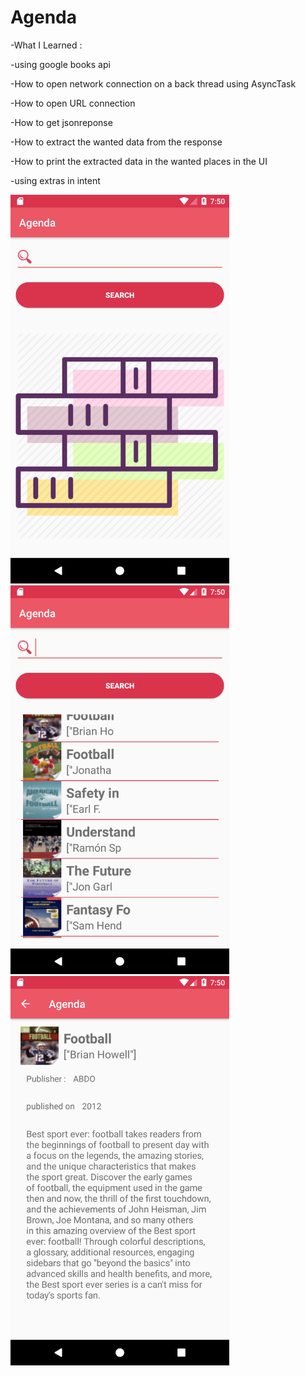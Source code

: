 # Agenda

-What I Learned :


-using google books api

-How to open network connection on a back thread using AsyncTask

-How to open URL connection

-How to get jsonreponse

-How to extract the wanted data from the response

-How to print the extracted data in the wanted places in the UI

-using extras in intent


  <img src="https://github.com/BonoAmir/Agenda/blob/master/images/Screenshot_1558288203.png" width="350" alt="accessibility text">
  

  <img src="https://github.com/BonoAmir/Agenda/blob/master/images/Screenshot_1558288224.png" width="350" alt="accessibility text">
  
  
  <img src="https://github.com/BonoAmir/Agenda/blob/master/images/Screenshot_1558288238.png" width="350" alt="accessibility text">
